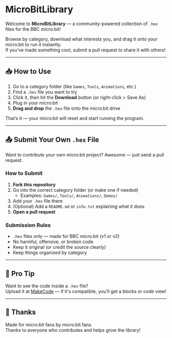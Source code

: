 # MicroBitLibrary

Welcome to **MicroBitLibrary** — a community-powered collection of `.hex` files for the BBC micro:bit!

Browse by category, download what interests you, and drag it onto your micro:bit to run it instantly.  
If you've made something cool, submit a pull request to share it with others!

---

## 📥 How to Use

1. Go to a category folder (like `Games`, `Tools`, `Animations`, etc.)
2. Find a `.hex` file you want to try
3. Click it, then hit the **Download** button (or right-click > Save As)
4. Plug in your micro:bit
5. **Drag and drop** the `.hex` file onto the micro:bit drive

That’s it — your micro:bit will reset and start running the program.

---

## 📤 Submit Your Own `.hex` File

Want to contribute your own micro:bit project? Awesome — just send a pull request.

### How to Submit

1. **Fork this repository**
2. Go into the correct category folder (or make one if needed)
   - Examples: `Games/`, `Tools/`, `Animations/`, `Demos/`
3. Add your `.hex` file there
4. (Optional) Add a `README.md` or `info.txt` explaining what it does
5. **Open a pull request**

### Submission Rules

- `.hex` files only — made for BBC micro:bit (v1 or v2)
- No harmful, offensive, or broken code
- Keep it original (or credit the source clearly)
- Keep things organized by category

---

## 🧠 Pro Tip

Want to see the code inside a `.hex` file?  
Upload it at [MakeCode](https://makecode.microbit.org/#) — if it's compatible, you'll get a blocks or code view!

---

## 🙌 Thanks

Made for micro:bit fans by micro:bit fans.  
Thanks to everyone who contributes and helps grow the library!
